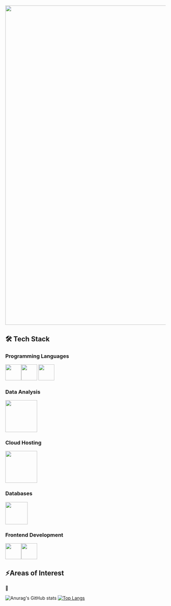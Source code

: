 # <img src="https://github.com/DeeHawk/TIS.io/blob/master/hawk.gif.gif" width="1000"/> 

 
## 🛠 Tech Stack 

### Programming Languages

<img src=https://cdn-icons-png.flaticon.com/512/7531/7531782.png width="50"/><img src=https://user-images.githubusercontent.com/26994982/228696321-32999e86-0ceb-4131-8f6a-10dcf5b6be5d.png width="50"/> <img src=https://cdn-icons-png.flaticon.com/512/2535/2535543.png width="50"/>



### Data Analysis
<img src="https://cdn.jsdelivr.net/gh/devicons/devicon/icons/numpy/numpy-original-wordmark.svg" width="100" />


### Cloud Hosting
<img src="https://cdn.jsdelivr.net/gh/devicons/devicon/icons/amazonwebservices/amazonwebservices-original-wordmark.svg" width="100" />
          

### Databases
<img src="https://cdn.jsdelivr.net/gh/devicons/devicon/icons/mysql/mysql-original-wordmark.svg" width="70"/>
          

### Frontend Development
<img src="https://cdn.jsdelivr.net/gh/devicons/devicon/icons/html5/html5-original-wordmark.svg" width="50" /><img src="https://cdn.jsdelivr.net/gh/devicons/devicon/icons/css3/css3-original-wordmark.svg" width="50" />
                   

## ⚡Areas of Interest


🌟 



![Anurag's GitHub stats](https://github-readme-stats.vercel.app/api?username=deehawk&show_icons=true&theme=radical)
[![Top Langs](https://github-readme-stats.vercel.app/api/top-langs/?username=anuraghazra&hide_progress=true)](https://github.com/anuraghazra/github-readme-stats)
